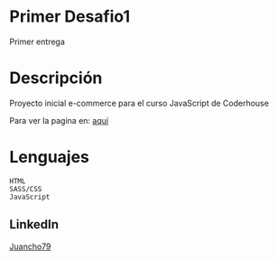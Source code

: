 <h1> Primer Desafio1 </h1>
<p> Primer entrega </p>

<h1> Descripción </h1>

<p dir="auto"> Proyecto inicial e-commerce para el curso JavaScript de Coderhouse </p>

<p dir="auto">Para ver la pagina en: <a href="https://juanchos79.github.io/Desafio1" rel="nofollow">aquí</a></p>

<h1> Lenguajes </h1>

    HTML
    SASS/CSS
    JavaScript

<h2> LinkedIn </h2

<p dir="auto"><a href="linkedin.com/in/juan-manuel-ares-rojas-a5614b195/" rel="nofollow">Juancho79</a></p>
